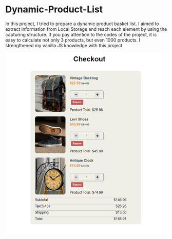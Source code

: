 # Dynamic-Product-List
In this project, I tried to prepare a dynamic product basket list. I aimed to extract information from Local Storage and reach each element by using the capturing structure. If you pay attention to the codes of the project, it is easy to calculate not only 3 products, but even 1000 products. I strengthened my vanilla JS knowledge with this project

![](https://github.com/MuazV/Dynamic-Product-List/blob/master/checkout_app.gif)
